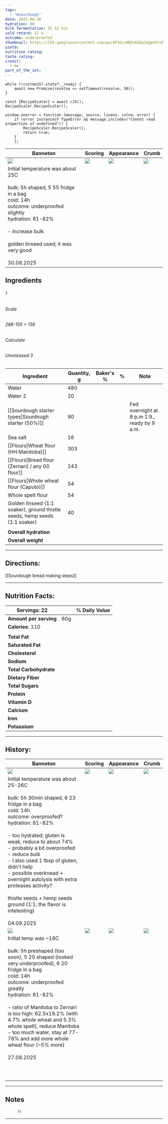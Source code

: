 ```yaml
---
tags:
  - "#sourdough"
date: 2025-08-30
hydration: 80
bulk fermentation: 5h 52 min
cold retard: 12 h
outcome: underproofed
thumbnail: https://lh3.googleusercontent.com/pw/AP1GczNNIoEGGp2mgeGVtvBHzxeI10t0YFQ8TfXRWBY2fwtrarTvIEP4x568Hy4vjYGdQ8HgsZQV4AuTU6azQXejulaPCC94cEG5YA6ljOtng_a-DWldcRGrK_YHmBNlZfyWzwPHD3WlLKW7NXIULsjoJaVf=w1280-h960-s-no-gm?authuser=0
yield:
nutrition rating:
taste rating:
credit:
  - me
part_of_the_set:
---
```

```dataviewjs
while (!customJS?.state?._ready) { 
	await new Promise(resolve => setTimeout(resolve, 50)); 
} 

const {RecipeScaler} = await cJS();
RecipeScaler.RecipeScaler();

window.onerror = function (message, source, lineno, colno, error) {
	if (error instanceof TypeError && message.includes("Cannot read properties of undefined")) {
		RecipeScaler.RecipeScaler();
		return true;
	}
    };
```

| Banneton                                                                                                                                                                                                                                 | Scoring                                                                                                                                                                                                                              | Appearance                                                                                                                                                                                                                           | Crumb                                                                                                                                                                                                                                |
| ---------------------------------------------------------------------------------------------------------------------------------------------------------------------------------------------------------------------------------------- | ------------------------------------------------------------------------------------------------------------------------------------------------------------------------------------------------------------------------------------ | ------------------------------------------------------------------------------------------------------------------------------------------------------------------------------------------------------------------------------------ | ------------------------------------------------------------------------------------------------------------------------------------------------------------------------------------------------------------------------------------ |
| ![](https://lh3.googleusercontent.com/pw/AP1GczPVyk46RsfTzOpsboMtP8TNnlINRAWKXSUFBEygzeIOmHatiP7SO31GzaWEW0oHXp-Fu_hoJyx5Z_fo8Qx6iOKbfhBvTszqub_IYEiJRAhmp84budlrPa_DUPVxiZYhgJMcjqY1rW2vRVyX4d2vCstB=w1280-h960-s-no-gm?authuser=0)     | ![](https://lh3.googleusercontent.com/pw/AP1GczM7tbExH7UMgU-_i9sodolfjUKqZ1OK82cQnJowRL8_2wjawJdJXwHP6pFUarC2B_UoW5ZNbOmvCds48hJ7YjvadWsevwnwof4heIVbgtNOckMj5sfNJM3HJyOgBnk95yzuPb8zWXUdf3w_6QfGJ35o=w929-h1239-s-no-gm?authuser=0) | ![](https://lh3.googleusercontent.com/pw/AP1GczNNIoEGGp2mgeGVtvBHzxeI10t0YFQ8TfXRWBY2fwtrarTvIEP4x568Hy4vjYGdQ8HgsZQV4AuTU6azQXejulaPCC94cEG5YA6ljOtng_a-DWldcRGrK_YHmBNlZfyWzwPHD3WlLKW7NXIULsjoJaVf=w1280-h960-s-no-gm?authuser=0) | ![](https://lh3.googleusercontent.com/pw/AP1GczOJ9HonjRZn1iqERSjV3Ym9IV0ydsMlUFXzBGoFmavUJzOD0H_g7WJyXgT_HWy22_nRV8Qqb6YICNBlYi981RAZjzDP8_3BnLvU-jxudf3QRMYpcMYCulDMiUPfUVF9W_sZsDgEL9POR5-CLpbZkRRr=w1009-h960-s-no-gm?authuser=0) |
| Initial temperature was about 25C<br><br>bulk: 5h shaped, 5 55 fridge in a bag<br>cold: 14h<br>outcome: underproofed slightly<br>hydration: 81-82%<br><br>- increase bulk<br><br>golden linseed used; it was very good<br><br>30.08.2025 |                                                                                                                                                                                                                                      |                                                                                                                                                                                                                                      |                                                                                                                                                                                                                                      |



## Ingredients

###### 1
###### Scale
###### 288-150 = 138
###### Calculate
###### Unreleased 3

| Ingredient                                                                  | Quantity, g | Baker's % | %   | Note                                         |
| --------------------------------------------------------------------------- | ----------- | --------- | --- | -------------------------------------------- |
| Water                                                                       | 480         |           |     |                                              |
| Water 2                                                                     | 20          |           |     |                                              |
| [[Sourdough starter types\|Sourdough starter (50%)]]                        | 90          |           |     | Fed overnight at 8 p.m 1:9., ready by 9 a.m. |
| Sea salt                                                                    | 16          |           |     |                                              |
| [[Flours\|Wheat flour (HH Manitoba)]]                                       | 303         |           |     |                                              |
| [[Flours\|Bread flour (Zernari) / any 00 flour]]                            | 243         |           |     |                                              |
| [[Flours\|Whole wheat flour (Caputo)]]                                      | 54          |           |     |                                              |
| Whole spelt flour                                                           | 54          |           |     |                                              |
| Golden linseed (1:1 soaker), ground  thistle seeds, hemp seeds (1:1 soaker) | 40          |           |     |                                              |
|                                                                             |             |           |     |                                              |
| **Overall hydration**                                                       |             |           |     |                                              |
| **Overall weight**                                                          |             |           |     |                                              |





---
## Directions:

[[Sourdough bread making steps]]

---
## Nutrition Facts:

| **Servings:** 22       |       | % Daily Value |
| ---------------------- | ----- | ------------- |
| **Amount per serving** | 60g   |               |
| **Calories**: 110      |       |               |
|                        |       |               |
| **Total Fat**          |       |               |
| **Saturated Fat**      |       |               |
| **Cholesterol**        |       |               |
| **Sodium**             |       |               |
| **Total Carbohydrate** |       |               |
| **Dietary Fiber**      |       |               |
| **Total Sugars**       |       |               |
| **Protein**            |       |               |
| **Vitamin D**          |       |               |
| **Calcium**            |       |               |
| **Iron**               |       |               |
| **Potassium**          |       |               |

---
## History:

| Banneton                                                                                                                                                                                                                                                                                                                                                                                                                                                                               | Scoring                                                                                                                                                                                                                              | Appearance                                                                                                                                                                                                                           | Crumb                                                                                                                                                                                                                                |
| -------------------------------------------------------------------------------------------------------------------------------------------------------------------------------------------------------------------------------------------------------------------------------------------------------------------------------------------------------------------------------------------------------------------------------------------------------------------------------------- | ------------------------------------------------------------------------------------------------------------------------------------------------------------------------------------------------------------------------------------ | ------------------------------------------------------------------------------------------------------------------------------------------------------------------------------------------------------------------------------------ | ------------------------------------------------------------------------------------------------------------------------------------------------------------------------------------------------------------------------------------ |
| ![](https://lh3.googleusercontent.com/pw/AP1GczNSOEFW1dgkKV3sfeXZqMHL8BQWYLkeH0usY0HQV-Sg0g3vXOF5JwDvPKe4oLQQwM_zwUmIqNg3KbZJt85F_N8lVx1XT0jK1ipEno1vrbo6t7GPDe8cVoXCjMaM7gzLuKDOfEP0-KwGjxu7uGmobPkg=w1280-h960-s-no-gm?authuser=0)                                                                                                                                                                                                                                                   | ![](https://lh3.googleusercontent.com/pw/AP1GczOvbXbVhf4yOz7umIpw9yWFvbFUn2pR7jPE98Rc-zSRWeQ696RS3us0LJoq1sMRn-beKhK2zp3X7oBW3Hh38c0Y2DkaOKBUPgVvN8VK5yyQ9qtjuYPbFS3iSLNrrEEmVQehUnj4mGDlGzLi0oqXTKoT=w929-h1239-s-no-gm?authuser=0) | ![](https://lh3.googleusercontent.com/pw/AP1GczPCNDTb9m2K-X-z8cl5W_XbJ7x2hap_yd5SFzVgtbGTv-qNtaVSmKPn_o5-cfYhxXgbD0QCuV7LKNNggfMwt4I8o3hT6SkUGq2y137TOa79gbwlmJ-wWB0fxr0ShiUIecdYIRV8Kj3wYTbJXCdLHhpY=w929-h1239-s-no-gm?authuser=0) | ![](https://lh3.googleusercontent.com/pw/AP1GczNjgSS1HKobr13h8aiZa6zyoOTjEP7KHOW2twCQMSrjI3yKFqrmyKSaRv_LNRk8H0YfVsGSEGY6JM9R_aKjwsncTyXLzy1wlsQCB4Hp2IVztoPqTSDV5kY0Rjg9OIZkHPw_IeWDgHe3PActY-Euj4h1=w929-h1239-s-no-gm?authuser=0) |
| Initial temperature was about 25-26C<br><br>bulk: 5h 30min shaped, 6 23 fridge in a bag<br>cold: 14h<br>outcome: overproofed?<br>hydration: 81-82%<br><br>- too hydrated; gluten is weak, reduce to about 74%<br>- probably a bit overproofed<br>- reduce bulk<br>- I also used 1 tbsp of gluten, didn't help<br>- possible overknead + overnight autolysis with extra proteases activity?<br><br>thistle seeds + hemp seeds ground (1:1; the flavor is intetesting)<br><br>04.09.2025 |                                                                                                                                                                                                                                      |                                                                                                                                                                                                                                      |                                                                                                                                                                                                                                      |
| ![](https://lh3.googleusercontent.com/pw/AP1GczOMjAuUSkvaEbz9nWJBxlEcLAu_Y1PT2oEIzUTYpoPGDJO2WFN-by22g-bYBbB6jzkYmIAmVhBqJxCgH-qotRKSh5coXtg1vpU4HOEm5YyGfcDftuBZZ5pUy6vSqP2cYJ1qEjKG1x9dQNzUoUqXiSNx=w1280-h960-s-no-gm?authuser=0)                                                                                                                                                                                                                                                   | ![](https://lh3.googleusercontent.com/pw/AP1GczO-j-yDSM2yKNhq2sB55xbx99MUyHBvpknVCgsiivt1B71Tlqa6KBycfig0bQ3TAahoMoRw7VUG68PyGFEiQGB7Q8efIA0ghk2qdgA4I2HdtKP6EfOme4Qz28d7KokQgPZFXtGg1ZvBPFza1stvY_82=w929-h1239-s-no-gm?authuser=0) | ![](https://lh3.googleusercontent.com/pw/AP1GczP3gETZQVhvSYrSK41ZC3v8uZ5kM5VDLHH4_T27TxPqC6PK2LbOrRRl-6vGDUh7767kmzuUvA3C43hKq7TyI0WY5S11tyOI_N5sCwgJsZpsYck3xmHumuep0BjKKruMLUVGdWRQiTGvPuUSXYWq0NNE=w929-h1239-s-no-gm?authuser=0) | ![](https://lh3.googleusercontent.com/pw/AP1GczNE2mlqgm9zZ8yhGnaVkMIWrs97ZkQyD5fOR8-8MeZuyxtPq01Ac8PP47TySXOWEwOLRCDGnEw6aXZ1IGO5jcJ1INUNB-3MqLQ6KydKx-tss0WV9Sz2BmTvPPp5Ga8MqeDmwwvnmZeyheZ0Rr-BJXEl=w1280-h960-s-no-gm?authuser=0) |
| Initial temp was ~18C<br><br>bulk: 5h preshaped (too soon), 5 20 shaped (looked very underproofed), 6 20 fridge in a bag<br>cold: 14h<br>outcome: underproofed greatly<br>hydration: 81-82%<br><br>- ratio of Manitoba to Zernari is too high: 62.5x19.2% (with 4.7% whole wheat and 5.3% whole spelt), reduce Manitoba<br>- too much water, stay at 77-78% and add more whole wheat flour (~5% more)<br><br>27.08.2025                                                                |                                                                                                                                                                                                                                      |                                                                                                                                                                                                                                      |                                                                                                                                                                                                                                      |
|                                                                                                                                                                                                                                                                                                                                                                                                                                                                                        |                                                                                                                                                                                                                                      |                                                                                                                                                                                                                                      |                                                                                                                                                                                                                                      |
|                                                                                                                                                                                                                                                                                                                                                                                                                                                                                        |                                                                                                                                                                                                                                      |                                                                                                                                                                                                                                      |                                                                                                                                                                                                                                      |
|                                                                                                                                                                                                                                                                                                                                                                                                                                                                                        |                                                                                                                                                                                                                                      |                                                                                                                                                                                                                                      |                                                                                                                                                                                                                                      |
|                                                                                                                                                                                                                                                                                                                                                                                                                                                                                        |                                                                                                                                                                                                                                      |                                                                                                                                                                                                                                      |                                                                                                                                                                                                                                      |
|                                                                                                                                                                                                                                                                                                                                                                                                                                                                                        |                                                                                                                                                                                                                                      |                                                                                                                                                                                                                                      |                                                                                                                                                                                                                                      |
|                                                                                                                                                                                                                                                                                                                                                                                                                                                                                        |                                                                                                                                                                                                                                      |                                                                                                                                                                                                                                      |                                                                                                                                                                                                                                      |
|                                                                                                                                                                                                                                                                                                                                                                                                                                                                                        |                                                                                                                                                                                                                                      |                                                                                                                                                                                                                                      |                                                                                                                                                                                                                                      |
|                                                                                                                                                                                                                                                                                                                                                                                                                                                                                        |                                                                                                                                                                                                                                      |                                                                                                                                                                                                                                      |                                                                                                                                                                                                                                      |
|                                                                                                                                                                                                                                                                                                                                                                                                                                                                                        |                                                                                                                                                                                                                                      |                                                                                                                                                                                                                                      |                                                                                                                                                                                                                                      |
|                                                                                                                                                                                                                                                                                                                                                                                                                                                                                        |                                                                                                                                                                                                                                      |                                                                                                                                                                                                                                      |                                                                                                                                                                                                                                      |

---
## Notes

> H

---



